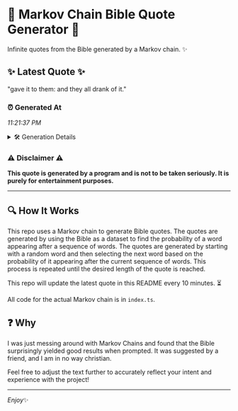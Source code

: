 # 📖 Markov Chain Bible Quote Generator 📖

Infinite quotes from the Bible generated by a Markov chain. ✨

## ✨ Latest Quote ✨
"gave it to them: and they all drank of it."

### ⏰ Generated At
*11:21:37 PM*

<details>
    <summary>🛠️ Generation Details</summary>
    <p>
        <strong>🌱 Seed:</strong> gave<br>
        <strong>🔄 Iterations:</strong> 9<br>
        <strong>📜 Context History:</strong><br>[ gave ]: it<br>[ gave, it ]: to<br>[ gave, it, to ]: them:<br>[ gave, it, to, them: ]: and<br>[ gave, it, to, them:, and ]: they<br>[ gave, it, to, them:, and, they ]: all<br>[ it, to, them:, and, they, all ]: drank<br>[ to, them:, and, they, all, drank ]: of<br>[ them:, and, they, all, drank, of ]: it.<br>
    </p>
</details>

### ⚠️ Disclaimer ⚠️
**This quote is generated by a program and is not to be taken seriously. It is purely for entertainment purposes.**

---

## 🔍 How It Works

This repo uses a Markov chain to generate Bible quotes. The quotes are generated by using the Bible as a dataset to find the probability of a word appearing after a sequence of words. The quotes are generated by starting with a random word and then selecting the next word based on the probability of it appearing after the current sequence of words. This process is repeated until the desired length of the quote is reached.

This repo will update the latest quote in this README every 10 minutes. ⏳

All code for the actual Markov chain is in `index.ts`.

## ❓ Why

I was just messing around with Markov Chains and found that the Bible surprisingly yielded good results when prompted. 
It was suggested by a friend, and I am in no way christian.

Feel free to adjust the text further to accurately reflect your intent and experience with the project!

---

*Enjoy*✨

